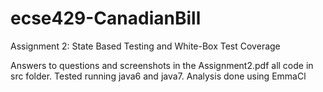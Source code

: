 ecse429-CanadianBill
====================

Assignment 2: State Based Testing and White-Box Test Coverage

Answers to questions and screenshots in the Assignment2.pdf
all code in src folder. Tested running java6 and java7. Analysis done using EmmaCl